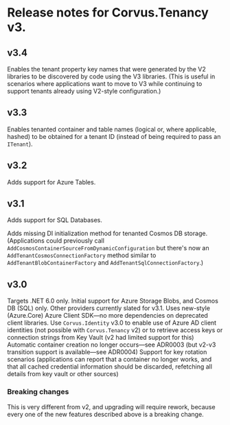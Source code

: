 # Release notes for Corvus.Tenancy v3.

## v3.4

Enables the tenant property key names that were generated by the V2 libraries to be discovered by code using the V3 libraries. (This is useful in scenarios where applications want to move to V3 while continuing to support tenants already using V2-style configuration.)

## v3.3

Enables tenanted container and table names (logical or, where applicable, hashed) to be obtained for a tenant ID (instead of being required to pass an `ITenant`).

## v3.2

Adds support for Azure Tables.

## v3.1

Adds support for SQL Databases.

Adds missing DI initialization method for tenanted Cosmos DB storage. (Applications could previously call `AddCosmosContainerSourceFromDynamicConfiguration` but there's now an `AddTenantCosmosConnectionFactory` method similar to `AddTenantBlobContainerFactory` and `AddTenantSqlConnectionFactory`.)


## v3.0

Targets .NET 6.0 only.
Initial support for Azure Storage Blobs, and Cosmos DB (SQL) only. Other providers currently slated for v3.1.
Uses new-style (Azure.Core) Azure Client SDK—no more dependencies on deprecated client libraries.
Use `Corvus.Identity` v3.0 to enable use of Azure AD client identities (not possible with `Corvus.Tenancy` v2) or to retrieve access keys or connection strings from Key Vault (v2 had limited support for this)
Automatic container creation no longer occurs—see ADR0003 (but v2-v3 transition support is available—see ADR0004)
Support for key rotation scenarios (applications can report that a container no longer works, and that all cached credential information should be discarded, refetching all details from key vault or other sources)


### Breaking changes

This is very different from v2, and upgrading will require rework, because every one of the new features described above is a breaking change.